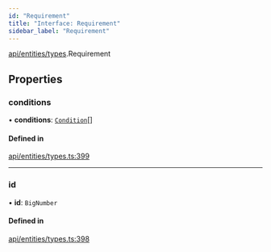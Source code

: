 ```yaml
---
id: "Requirement"
title: "Interface: Requirement"
sidebar_label: "Requirement"
---
```


[api/entities/types](../../../../../modules/API/Entities/Types/Types.md).Requirement

## Properties

### conditions

• **conditions**: [`Condition`](../../../../../modules/API/Entities/Types/Types.md#condition)[]

#### Defined in

[api/entities/types.ts:399](https://github.com/PolymeshAssociation/polymesh-sdk/blob/8a9e72221/src/api/entities/types.ts#L399)

___

### id

• **id**: `BigNumber`

#### Defined in

[api/entities/types.ts:398](https://github.com/PolymeshAssociation/polymesh-sdk/blob/8a9e72221/src/api/entities/types.ts#L398)
